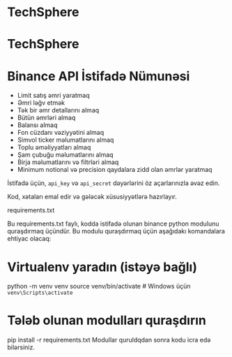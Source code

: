 # TechSphere
# TechSphere
# Binance API İstifadə Nümunəsi

- Limit satış əmri yaratmaq
- Əmri ləğv etmək
- Tək bir əmr detallarını almaq
- Bütün əmrləri almaq
- Balansı almaq
- Fon cüzdanı vəziyyətini almaq
- Simvol ticker məlumatlarını almaq
- Toplu əməliyyatları almaq
- Şam çubuğu məlumatlarını almaq
- Birja məlumatlarını və filtrləri almaq
- Minimum notional və precision qaydalara zidd olan əmrlər yaratmaq

İstifadə üçün, `api_key` və `api_secret` dəyərlərini öz açarlarınızla əvəz edin.

Kod, xətaları emal edir və gələcək xüsusiyyətlərə hazırlayır.


requirements.txt

Bu requirements.txt faylı, kodda istifadə olunan binance python modulunu quraşdırmaq üçündür. Bu modulu quraşdırmaq üçün aşağıdakı komandalara ehtiyac olacaq:

# Virtualenv yaradın (istəyə bağlı)
python -m venv venv
source venv/bin/activate  # Windows üçün `venv\Scripts\activate`

# Tələb olunan modulları quraşdırın
pip install -r requirements.txt
Modullar quruldqdan sonra kodu icra edə bilərsiniz.
